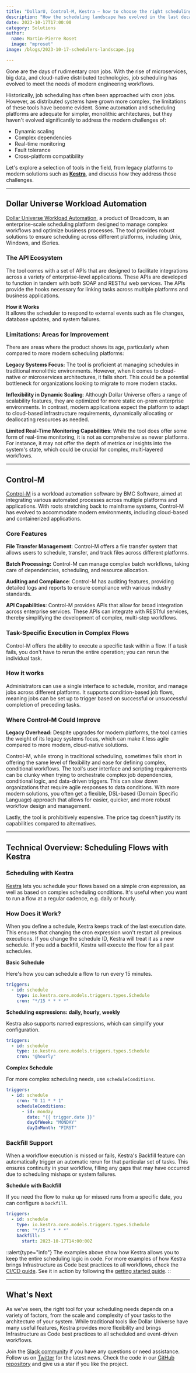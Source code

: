 ```yaml
---
title: "DollarU, Control-M, Kestra — how to choose the right scheduling platform"
description: "How the scheduling landscape has evolved in the last decade? Learn more about the differences between traditional schedulers and tools, such as Kestra, providing a more modern approach to orchestration and scheduling."
date: 2023-10-17T17:00:00
category: Solutions
author:
  name: Martin-Pierre Roset
  image: "mproset"
image: /blogs/2023-10-17-schedulers-landscape.jpg

---
```

Gone are the days of rudimentary cron jobs. With the rise of microservices, big data, and cloud-native distributed technologies, job scheduling has evolved to meet the needs of modern engineering workflows.

Historically, job scheduling has often been approached with cron jobs. However, as distributed systems have grown more complex, the limitations of these tools have become evident. Some automation and scheduling platforms are adequate for simpler, monolithic architectures, but they haven't evolved significantly to address the modern challenges of:

- Dynamic scaling
- Complex dependencies
- Real-time monitoring
- Fault tolerance
- Cross-platform compatibility

Let's explore a selection of tools in the field, from legacy platforms to modern solutions such as **[Kestra](https://github.com/kestra-io/kestra)**, and discuss how they address those challenges.

---

## Dollar Universe Workload Automation

[Dollar Universe Workload Automation](https://www.broadcom.com/products/software/automation/dollar-universe), a product of Broadcom, is an enterprise-scale scheduling platform designed to manage complex workflows and optimize business processes. The tool provides robust solutions to ensure scheduling across different platforms, including Unix, Windows, and iSeries.

### The API Ecosystem

The tool comes with a set of APIs that are designed to facilitate integrations across a variety of enterprise-level applications. These APIs are developed to function in tandem with both SOAP and RESTful web services. The APIs provide the hooks necessary for linking tasks across multiple platforms and business applications.  

**How it Works**  
It allows the scheduler to respond to external events such as file changes, database updates, and system failures.

### Limitations: Areas for Improvement

There are areas where the product shows its age, particularly when compared to more modern scheduling platforms:

**Legacy Systems Focus:** The tool is proficient at managing schedules in traditional monolithic environments. However, when it comes to cloud-native or microservices architectures, it falls short. This could be a potential bottleneck for organizations looking to migrate to more modern stacks.

**Inflexibility in Dynamic Scaling**: Although Dollar Universe offers a range of scalability features, they are optimized for more static on-prem enterprise environments. In contrast, modern applications expect the platform to adapt to cloud-based infrastructure requirements, dynamically allocating or deallocating resources as needed.

**Limited Real-Time Monitoring Capabilities**: While the tool does offer some form of real-time monitoring, it is not as comprehensive as newer platforms. For instance, it may not offer the depth of metrics or insights into the system's state, which could be crucial for complex, multi-layered workflows.

---

## Control-M

[Control-M](https://www.bmc.com/it-solutions/control-m-capabilities.html) is a workload automation software by BMC Software, aimed at integrating various automated processes across multiple platforms and applications. With roots stretching back to mainframe systems, Control-M has evolved to accommodate modern environments, including cloud-based and containerized applications.

### Core Features

**File Transfer Management**: Control-M offers a file transfer system that allows users to schedule, transfer, and track files across different platforms.

**Batch Processing:** Control-M can manage complex batch workflows, taking care of dependencies, scheduling, and resource allocation.

**Auditing and Compliance**: Control-M has auditing features, providing detailed logs and reports to ensure compliance with various industry standards.

**API Capabilities**: Control-M provides APIs that allow for broad integration across enterprise services. These APIs can integrate with RESTful services, thereby simplifying the development of complex, multi-step workflows.

### Task-Specific Execution in Complex Flows

Control-M offers the ability to execute a specific task within a flow. If a task fails, you don't have to rerun the entire operation; you can rerun the individual task.

### How it works

Administrators can use a single interface to schedule, monitor, and manage jobs across different platforms. It supports condition-based job flows, meaning jobs can be set up to trigger based on successful or unsuccessful completion of preceding tasks.

### Where Control-M Could Improve

**Legacy Overhead:** Despite upgrades for modern platforms, the tool carries the weight of its legacy systems focus, which can make it less agile compared to more modern, cloud-native solutions.

Control-M, while strong in traditional scheduling, sometimes falls short in offering the same level of flexibility and ease for defining complex, conditional workflows. The tool's user interface and scripting requirements can be clunky when trying to orchestrate complex job dependencies, conditional logic, and data-driven triggers. This can slow down organizations that require agile responses to data conditions. With more modern solutions, you often get a flexible, DSL-based (Domain Specific Language) approach that allows for easier, quicker, and more robust workflow design and management.

Lastly, the tool is prohibitively expensive. The price tag doesn't justify its capabilities compared to alternatives.

---

## **Technical Overview: Scheduling Flows with Kestra**

### Scheduling with Kestra

[Kestra](https://github.com/kestra-io/kestra) lets you schedule your flows based on a simple cron expression, as well as based on complex scheduling conditions. It's useful when you want to run a flow at a regular cadence, e.g. daily or hourly.

### How Does it Work?

When you define a schedule, Kestra keeps track of the last execution date. This ensures that changing the cron expression won't restart all previous executions. If you change the schedule ID, Kestra will treat it as a new schedule. If you add a backfill, Kestra will execute the flow for all past schedules.

**Basic Schedule**

Here's how you can schedule a flow to run every 15 minutes.

```yaml
triggers:
  - id: schedule
    type: io.kestra.core.models.triggers.types.Schedule
    cron: "*/15 * * * *"

```

**Scheduling expressions: daily, hourly, weekly**

Kestra also supports named expressions, which can simplify your configuration.

```yaml
triggers:
  - id: schedule
    type: io.kestra.core.models.triggers.types.Schedule
    cron: "@hourly"

```

**Complex Schedule**

For more complex scheduling needs, use `scheduleConditions`.

```yaml
triggers:
  - id: schedule
    cron: "0 11 * * 1"
    scheduleConditions:
      - id: monday
        date: "{{ trigger.date }}"
        dayOfWeek: "MONDAY"
        dayInMonth: "FIRST"

```

### Backfill Support

When a workflow execution is missed or fails, Kestra's Backfill feature can automatically trigger an automatic rerun for that particular set of tasks. This ensures continuity in your workflow, filling any gaps that may have occurred due to scheduling mishaps or system failures.

 **Schedule with Backfill**

If you need the flow to make up for missed runs from a specific date, you can configure a `backfill`.

```yaml
triggers:
  - id: schedule
    type: io.kestra.core.models.triggers.types.Schedule
    cron: "*/15 * * * *"
    backfill:
      start: 2023-10-17T14:00:00Z

```

::alert{type="info"}
The examples above show how Kestra allows you to keep the entire scheduling logic in code. For more examples of how Kestra brings Infrastructure as Code best practices to all workflows, check the [CI/CD guide](https://kestra.io/docs/developer-guide/cicd). See it in action by following the [getting started guide](https://kestra.io/docs/getting-started).
::

---

## What's Next

As we've seen, the right tool for your scheduling needs depends on a variety of factors, from the scale and complexity of your tasks to the architecture of your system. While traditional tools like Dollar Universe have many useful features, Kestra provides more flexibility and brings Infrastructure as Code best practices to all scheduled and event-driven workflows.

Join the [Slack community](https://kestra.io/slack) if you have any questions or need assistance. Follow us on [Twitter](https://twitter.com/kestra_io) for the latest news. Check the code in our [GitHub repository](https://github.com/kestra-io/kestra) and give us a star if you like the project.

